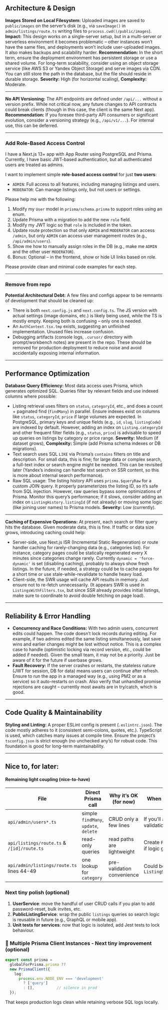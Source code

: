 ## Architecture & Design

**Images Stored on Local Filesystem:** Uploaded images are saved to `public/images` on the server’s disk (e.g., via `saveImage()` in `admin/listings/route.ts` writing files to `process.cwd()/public/images`). **Impact:** This design works on a single-server setup, but in a multi-server or serverless environment it becomes problematic – other instances won’t have the same files, and deployments won’t include user-uploaded images. It also makes backups and scalability harder. **Recommendation:** In the short term, ensure the deployment environment has persistent storage or use a shared volume. For long-term scalability, consider using an object storage service (like AWS S3 or Yandex Object Storage) and serve images via CDN. You can still store the path in the database, but the file should reside in durable storage. **Severity:** High (for horizontal scaling), **Complexity:** Moderate.

---

**No API Versioning:** The API endpoints are defined under `/api/...` without a version prefix. While not critical now, any future changes to API contracts could break clients (though in this case, the client is the same Next app). **Recommendation:** If you foresee third-party API consumers or significant evolution, consider a versioning strategy (e.g., `/api/v1/...`). For internal use, this can be deferred. 

---

### Add Role-Based Access Control

I have a Next.js 13+ app with App Router using PostgreSQL and Prisma. Currently, I have basic JWT-based authentication, but all authenticated users are treated as admins.  
 
I want to implement simple **role-based access control** for just **two users**:
- `ADMIN`: Full access to all features, including managing listings and users.  
- `MODERATOR`: Can manage listings only, but not users or settings.  

Please help me with the following:
1. Modify my `User` model in `prisma/schema.prisma` to support roles using an enum.  
2. Update Prisma with a migration to add the new `role` field.  
3. Modify my JWT logic so that `role` is included in the token.  
4. Update route protection so that only `ADMIN` and `MODERATOR` can access `/admin`, but only `ADMIN` can access user management routes (e.g., `/api/admin/users`).  
5. Show me how to manually assign roles in the DB (e.g., make me `ADMIN` and the other user `MODERATOR`).  
6. Bonus: Optional – in the frontend, show or hide UI links based on role.  

Please provide clean and minimal code examples for each step.


---

### Remove from repo

**Potential Architectural Debt:** A few files and configs appear to be remnants of development that should be cleaned up:

- There is both `next.config.js` and `next.config.ts`. The JS version with actual settings (image domains, etc.) is likely being used, while the TS is mostly empty. Keeping both is confusing – only one is needed.
- An `AuthContext.tsx.tmp` exists, suggesting an unfinished implementation. Unused files increase confusion.
- Debugging artifacts (console logs, `.cursor/` directory with prompt/workbench notes) are present in the repo. These should be removed for production deployment to reduce noise and avoid accidentally exposing internal information.

---

## Performance Optimization

**Database Query Efficiency:** Most data access uses Prisma, which generates optimized SQL. Queries filter by relevant fields and use indexed columns where possible:

- Listing retrieval uses filters on `status`, `categoryId`, etc., and does a count + paginated find (`findMany`) in parallel. Ensure indexes exist on columns like `status`, `categoryId`, `price` if large volumes are expected. In PostgreSQL, primary keys and unique fields (e.g., `id`, `slug`, `listingCode`) are indexed by default. However, adding an index on `Listing.categoryId` and other frequent filter fields (e.g., `status`, `price`) is advisable to speed up queries on listings by category or price range. **Severity:** Medium (if dataset grows), **Complexity:** Simple (add Prisma schema indexes or DB migrations).
- Text search uses SQL `LIKE` via Prisma’s `contains` filters on title and description. For small data, this is fine; for large data or complex search, a full-text index or search engine might be needed. This can be revisited later (Yandex’s indexing can handle text search on SSR content, so this is more about internal search performance).
- Raw SQL usage: The listing history API uses `prisma.$queryRaw` for a custom JOIN query. It properly parameterizes the listing ID, so it’s safe from SQL injection. However, raw queries bypass some optimizations of Prisma. Monitor this query’s performance; if it slows, consider adding an index on `ListingHistory.listingId` (if not already) or moving some logic (like joining user names) to Prisma models. **Severity:** Low (currently).


---

**Caching of Expensive Operations:** At present, each search or filter query hits the database. Given moderate data, this is fine. If traffic or data size grows, introducing caching could help:

- Server-side, use Next.js ISR (Incremental Static Regeneration) or route handler caching for rarely-changing data (e.g., categories list). For instance, category pages could be statically regenerated every X minutes since categories change rarely. Currently `dynamic = 'force-dynamic'` is set (disabling caching), probably to always show fresh listings. In the future, if needed, a strategy could be to cache pages for a short time or use stale-while-revalidate to handle heavy load.
- Client-side, the SWR usage will cache API results in memory. Just ensure not to re-fetch unnecessarily. (It appears SWR is used in `ListingsWithFilters.tsx`, but since SSR already provides initial listings, make sure to coordinate to avoid double fetching on page load).

---

## Reliability & Error Handling

- **Concurrency and Race Conditions:** With two admin users, concurrent edits could happen. The code doesn’t lock records during editing. For example, if two admins edited the same listing simultaneously, last save wins and earlier changes might be lost without notice. This is a complex case to handle (optimistic locking via record version, etc., could be added if needed). Given the small team, it may not be a priority. Just be aware of it for the future if userbase grows.
- **Fault Recovery:** If the server crashes or restarts, the stateless nature (JWT for session, DB for data) means users can continue after refresh. Ensure to run the app in a managed way (e.g., using PM2 or as a service) so it auto-restarts on crash. Also verify that unhandled promise rejections are caught – currently most awaits are in try/catch, which is good.

---

## Code Quality & Maintainability

**Styling and Linting:** A proper ESLint config is present (`.eslintrc.json`). The code mostly adheres to it (consistent semi-colons, quotes, etc.). TypeScript is used, which catches many issues at compile time. Ensure the project’s `tsconfig.json` is strict enough (no unchecked any’s) for robust code. This foundation is good for long-term maintainability.

---

## Nice to, for later: 

#### Remaining light coupling (nice-to-have)

| File | Direct Prisma call | Why it’s OK (for now) | When to move to a service |
|------|-------------------|-----------------------|---------------------------|
| `api/admin/users*.ts` | simple `findMany`, `update`, `delete` | CRUD only a few lines | If you’ll add user roles/ stats/ validation |
| `api/listings/route.ts` & `/[id]/route.ts` | read-only queries | read paths are lightweight | Create `PublicListingService` if logic grows |
| `api/admin/listings/route.ts` lines 44-49 | one lookup for `category` | pre-validation convenience | Could be part of `ListingService.createListing` |

### Next tiny polish (optional)

1. **UserService**: move the handful of user CRUD calls if you plan to add password-reset, bulk invites, etc.
2. **PublicListingService**: wrap the public `listings` queries so search logic is reusable in future (e.g., GraphQL or mobile app).
3. **Unit tests for services**: now that logic is isolated, add Jest tests to lock behaviour.


### 📌 Multiple Prisma Client Instances - Next tiny improvement (optional)

```ts
export const prisma =
  globalForPrisma.prisma ??
  new PrismaClient({
    log:
      process.env.NODE_ENV === 'development'
        ? ['query']
        : [],          // silence in prod
  });
```

That keeps production logs clean while retaining verbose SQL logs locally.
